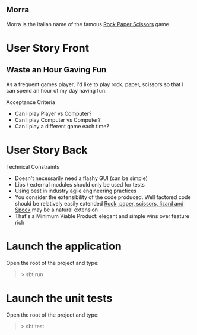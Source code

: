 ## Morra

Morra is the italian name of the famous [Rock Paper Scissors](http://en.wikipedia.org/wiki/Rock-paper-scissors) game.



# User Story Front

## Waste an Hour Gaving Fun

As a frequent games player, I'd like to play rock, paper, scissors so that I can spend an hour of my day having fun.

Acceptance Criteria

  - Can I play Player vs Computer?
  - Can I play Computer vs Computer?
  - Can I play a different game each time?

# User Story Back
Technical Constraints

  - Doesn't necessarily need a flashy GUI (can be simple)                                
  - Libs / external modules should only be used for tests                                      
  - Using best in industry agile engineering practices  
  - You consider the extensibility of the code produced.  Well factored code should be relatively easily extended [Rock, paper, scissors, lizard and Spock](http://en.wikipedia.org/wiki/Rock-paper-scissors-lizard-Spock) may be a natural extension
  - That's a Minimum Viable Product: elegant and simple wins over feature rich

# Launch the application
Open the root of the project and type: 
>\> sbt run

# Launch the unit tests
Open the root of the project and type: 
>\> sbt test





